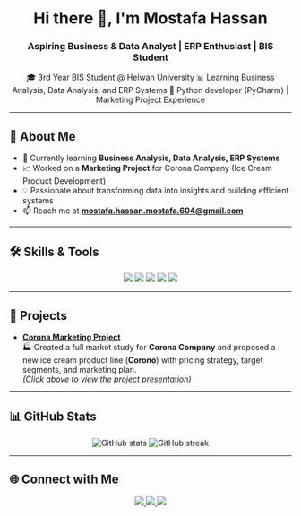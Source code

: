 <!-- Animated Header -->
<h1 align="center">Hi there 👋, I'm Mostafa Hassan</h1>
<h3 align="center">Aspiring Business & Data Analyst | ERP Enthusiast | BIS Student</h3>

<!-- Short Intro -->
<p align="center">
🎓 3rd Year BIS Student @ Helwan University  
📊 Learning Business Analysis, Data Analysis, and ERP Systems  
🐍 Python developer (PyCharm) | Marketing Project Experience  
</p>

---

## 🚀 About Me
- 🎯 Currently learning **Business Analysis, Data Analysis, ERP Systems**  
- 📈 Worked on a **Marketing Project** for Corona Company (Ice Cream Product Development)  
- 💡 Passionate about transforming data into insights and building efficient systems  
- 📫 Reach me at **mostafa.hassan.mostafa.604@gmail.com**  

---

## 🛠 Skills & Tools
<p align="center">
<!-- Programming -->
<img src="https://img.shields.io/badge/Python-3776AB?style=for-the-badge&logo=python&logoColor=white"/>
<img src="https://img.shields.io/badge/SQL-336791?style=for-the-badge&logo=postgresql&logoColor=white"/>
<!-- Data & BI -->
<img src="https://img.shields.io/badge/Data%20Analysis-FF6F00?style=for-the-badge&logo=google-analytics&logoColor=white"/>
<img src="https://img.shields.io/badge/Microsoft%20Excel-217346?style=for-the-badge&logo=microsoft-excel&logoColor=white"/>
<!-- ERP -->
<img src="https://img.shields.io/badge/Odoo-714B67?style=for-the-badge&logo=odoo&logoColor=white"/>
</p>

---

## 📂 Projects
- **[Corona Marketing Project](#)**  
  🏭 Created a full market study for **Corona Company** and proposed a new ice cream product line (**Corono**) with pricing strategy, target segments, and marketing plan.  
  *(Click above to view the project presentation)*

---

## 📊 GitHub Stats
<p align="center">
<img src="https://github-readme-stats.vercel.app/api?username=MostafaHassan&show_icons=true&theme=radical" alt="GitHub stats"/>
<img src="https://github-readme-streak-stats.herokuapp.com/?user=MostafaHassan&theme=radical" alt="GitHub streak"/>
</p>

---

## 🌐 Connect with Me
<p align="center">
<a href="https://www.linkedin.com/in/mostafa-hassan-mostafa" target="_blank">
<img src="https://img.shields.io/badge/LinkedIn-0077B5?style=for-the-badge&logo=linkedin&logoColor=white"/>
</a>
<a href="mailto:mostafa.hassan.mostafa.604@gmail.com">
<img src="https://img.shields.io/badge/Email-D14836?style=for-the-badge&logo=gmail&logoColor=white"/>
</a>
<a href="YOUR_CANVA_PORTFOLIO_LINK">
<img src="https://img.shields.io/badge/Portfolio-FF4088?style=for-the-badge&logo=google-chrome&logoColor=white"/>
</a>
</p>
